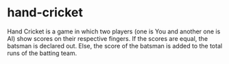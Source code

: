 # hand-cricket

Hand Cricket is a game in which two players (one is You and another one is AI) show scores on their respective fingers. If the scores are equal, the batsman is declared out. Else, the score of the batsman is added to the total runs of the batting team.
